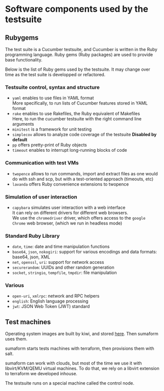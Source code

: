 # Software components used by the testsuite

## Rubygems

The test suite is a Cucumber testsuite, and Cucumber is written in the Ruby programming language. Ruby gems (Ruby packages) are used to provide base functionality.

Below is the list of Ruby gems used by the testsuite. It may change over time as the test suite is developped or refactored.

### Testsuite control, syntax and structure

* ```yaml``` enables to use files in YAML format<br /> More specifically, to run lists of Cucumber features stored in YAML format
* ```rake``` enables to use Rakefiles, the Ruby equivalent of Makefiles<br /> Here, to run the cucumber testsuite with the right command line arguments
* ```minitest``` is a framework for unit testing
* ```simplecov``` allows to analyze code coverage of the testsuite <strong>Disabled by default</strong>
* ```pp``` offers pretty-print of Ruby objects
* ```timeout``` enables to interrupt long-running blocks of code

### Communication with test VMs

* ```twopence``` allows to run commands, import and extract files as one would do with ssh and scp, but with a test-oriented approach (timeouts, etc)
* ```lavanda``` offers Ruby convenience extensions to twopence

### Simulation of user interaction

* ```capybara``` simulates user interaction with a web interface<br /> It can rely on different drivers for different web browsers.<br />
 We use the ```chromedriver``` driver, which offers access to the ```google Chrome``` web browser, (which we run in headless mode)

### Standard Ruby Library

* ```date```, ```time```: date and time manipulation functions
* ```base64```, ```json```, ```nokogiri```: support for various encodings and data formats: base64, json, XML
* ```net```, ```openssl```, ```uri```: support for network access
* ```securerandom```: UUIDs and other random generation
* ```socket```, ```stringio```, ```tempfile```, ```tmpdir```: file manipulation

### Various

* ```open-uri```, ```xmlrpc```: network and RPC helpers
* ```english```: English language processing
* ```jwt```: JSON Web Token (JWT) standard


## Test machines

Operating system images are built by kiwi, and stored [here](http://download.suse.de/ibs/Devel:/Galaxy:/Terraform:/Images/). Then sumaform uses them.

sumaform starts tests machines with terraform, then provisions them with salt.

sumaform can work with clouds, but most of the time we use it with libvirt/KVM/QEMU virtual machines. To do that, we rely on a libvirt extension to terraform we developed inhouse.

The testsuite runs on a special machine called the control node.
